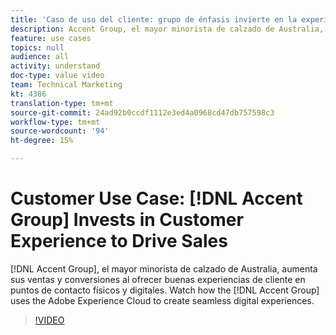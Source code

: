 ```yaml
---
title: 'Caso de uso del cliente: grupo de énfasis invierte en la experiencia del cliente para impulsar las ventas'
description: Accent Group, el mayor minorista de calzado de Australia, aumenta sus ventas y conversiones al ofrecer buenas experiencias de cliente en puntos de contacto físicos y digitales. Descubra cómo Accent Group utiliza Adobe Experience Cloud para crear experiencias digitales sin problemas.
feature: use cases
topics: null
audience: all
activity: understand
doc-type: value video
team: Technical Marketing
kt: 4386
translation-type: tm+mt
source-git-commit: 24ad92b0ccdf1112e3ed4a0968cd47db757598c3
workflow-type: tm+mt
source-wordcount: '94'
ht-degree: 15%

---
```



# Customer Use Case: [!DNL Accent Group] Invests in Customer Experience to Drive Sales

[!DNL Accent Group], el mayor minorista de calzado de Australia, aumenta sus ventas y conversiones al ofrecer buenas experiencias de cliente en puntos de contacto físicos y digitales. Watch how the [!DNL Accent Group] uses the Adobe Experience Cloud to create seamless digital experiences.

>[!VIDEO](https://video.tv.adobe.com/v/31505/?quality=12)
